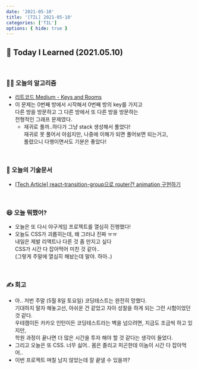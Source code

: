 ```yaml
---
date: '2021-05-10'
title: '[TIL] 2021-05-10'
categories: ['TIL']
options: { hide: true }
---
```


## 🚀 Today I Learned (2021.05.10)

<br/>

### **👨‍💻 오늘의 알고리즘**

-   [리트코드 Medium - Keys and Rooms](https://leetcode.com/problems/keys-and-rooms)
-   이 문제는 0번째 방에서 시작해서 0번째 방의 key를 가지고  
    다른 방을 방문하고 그 다른 방에서 또 다른 방을 방문하는  
    전형적인 그래프 문제였다.
    -   재귀로 풀까..하다가 그냥 stack 생성해서 풀었다!  
         재귀로 못 풀어서 아쉽지만, 나중에 이해가 되면 풀어보면 되는거고,  
         풀렸으니 다행이면서도 기분은 좋았다!

<br/>

### **📑 오늘의 기술문서**

-   [[Tech Article] react-transition-group으로 router간 animation 구현하기](https://17-sss.github.io/2021-05-10-[기술문서_정리]_react-transition-group으로_router간_animation_구현하기)

<br/>

### **😆 오늘 뭐했어?**

-   오늘은 또 다시 야구게임 프로젝트를 열심히 진행했다!
-   오늘도 CSS가 괴롭히는데, 왜 그러냐 진짜 ㅠㅠ  
    내일은 제발 리액트나 다른 것 좀 만지고 싶다  
    CSS가 시간 다 잡아먹어 미친 것 같아..  
    (그렇게 주말에 열심히 해놨는데 말야. 하아..)

<br/>

### **✍️ 회고**

-   아.. 저번 주말 (5월 8일 토요일) 코딩테스트는 완전히 망했다.  
    기대하지 말자 해놓고선, 아쉬운 건 같았고 자아 성찰을 하게 되는 그런 시험이었던 것 같다.  
    우테캠이든 카카오 인턴이든 코딩테스트라는 벽을 넘으려면, 지금도 조금씩 하고 있지만,  
    학원 과정이 끝나면 더 많은 시간을 투자 해야 할 것 같다는 생각이 들었다.
-   그리고 오늘은 또 CSS. 너무 싫어.. 몸은 졸리고 피곤한데 이놈이 시간 다 잡아먹어..
-   이번 프로젝트 며칠 남지 않았는데 잘 끝낼 수 있을까?

